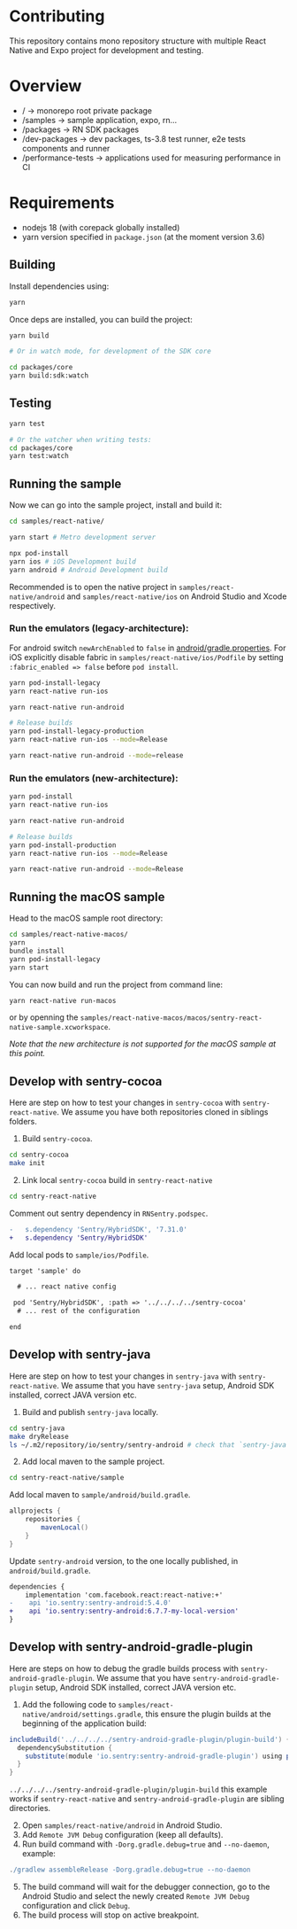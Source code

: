 # Contributing

This repository contains mono repository structure with multiple React Native and Expo project for development and testing.

# Overview

- / -> monorepo root private package
- /samples -> sample application, expo, rn...
- /packages -> RN SDK packages
- /dev-packages -> dev packages, ts-3.8 test runner, e2e tests components and runner
- /performance-tests -> applications used for measuring performance in CI

# Requirements

- nodejs 18 (with corepack globally installed)
- yarn version specified in `package.json` (at the moment version 3.6)

## Building

Install dependencies using:

```sh
yarn
```

Once deps are installed, you can build the project:

```sh
yarn build

# Or in watch mode, for development of the SDK core

cd packages/core
yarn build:sdk:watch
```

## Testing

```sh
yarn test

# Or the watcher when writing tests:
cd packages/core
yarn test:watch
```

## Running the sample

Now we can go into the sample project, install and build it:

```sh
cd samples/react-native/

yarn start # Metro development server

npx pod-install
yarn ios # iOS Development build
yarn android # Android Development build
```

Recommended is to open the native project in `samples/react-native/android` and `samples/react-native/ios` on Android Studio and Xcode respectively.

### Run the emulators (legacy-architecture):

For android switch `newArchEnabled` to `false` in [android/gradle.properties](https://github.com/getsentry/sentry-react-native/blob/c95aa21497ca93aaaaf0b44d170dc39dc7bcf660/sample-new-architecture/android/gradle.properties#L40). For iOS explicitly disable fabric in `samples/react-native/ios/Podfile` by setting `:fabric_enabled => false` before `pod install`.

```sh
yarn pod-install-legacy
yarn react-native run-ios

yarn react-native run-android

# Release builds
yarn pod-install-legacy-production
yarn react-native run-ios --mode=Release

yarn react-native run-android --mode=release
```

### Run the emulators (new-architecture):
```sh
yarn pod-install
yarn react-native run-ios

yarn react-native run-android

# Release builds
yarn pod-install-production
yarn react-native run-ios --mode=Release

yarn react-native run-android --mode=Release
```

## Running the macOS sample

Head to the macOS sample root directory:

```sh
cd samples/react-native-macos/
yarn
bundle install
yarn pod-install-legacy
yarn start
```

You can now build and run the project from command line:
```sh
yarn react-native run-macos
```

or by openning the `samples/react-native-macos/macos/sentry-react-native-sample.xcworkspace`.

_Note that the new architecture is not supported for the macOS sample at this point._

## Develop with sentry-cocoa

Here are step on how to test your changes in `sentry-cocoa` with `sentry-react-native`. We assume you have both repositories cloned in siblings folders.

1. Build `sentry-cocoa`.

```sh
cd sentry-cocoa
make init
```

2. Link local `sentry-cocoa` build in `sentry-react-native`

```sh
cd sentry-react-native
```

Comment out sentry dependency in `RNSentry.podspec`.

```diff
-   s.dependency 'Sentry/HybridSDK', '7.31.0'
+   s.dependency 'Sentry/HybridSDK'
```

Add local pods to `sample/ios/Podfile`.

```diff
target 'sample' do

  # ... react native config

 pod 'Sentry/HybridSDK', :path => '../../../../sentry-cocoa'
  # ... rest of the configuration

end
```

## Develop with sentry-java

Here are step on how to test your changes in `sentry-java` with `sentry-react-native`. We assume that you have `sentry-java` setup, Android SDK installed, correct JAVA version etc.

1. Build and publish `sentry-java` locally.

```sh
cd sentry-java
make dryRelease
ls ~/.m2/repository/io/sentry/sentry-android # check that `sentry-java` was published
```

2. Add local maven to the sample project.

```sh
cd sentry-react-native/sample
```

Add local maven to `sample/android/build.gradle`.

```gradle
allprojects {
    repositories {
        mavenLocal()
    }
}
```

Update `sentry-android` version, to the one locally published, in `android/build.gradle`.

```diff
dependencies {
    implementation 'com.facebook.react:react-native:+'
-    api 'io.sentry:sentry-android:5.4.0'
+    api 'io.sentry:sentry-android:6.7.7-my-local-version'
}
```

## Develop with sentry-android-gradle-plugin

Here are steps on how to debug the gradle builds process with `sentry-android-gradle-plugin`. We assume that you have `sentry-android-gradle-plugin` setup, Android SDK installed, correct JAVA version etc.

1. Add the following code to `samples/react-native/android/settings.gradle`, this ensure the plugin builds at the beginning of the application build:

```groovy
includeBuild('../../../../sentry-android-gradle-plugin/plugin-build') {
  dependencySubstitution {
    substitute(module 'io.sentry:sentry-android-gradle-plugin') using project(':')
  }
}
```

`../../../../sentry-android-gradle-plugin/plugin-build` this example works if `sentry-react-native` and `sentry-android-gradle-plugin` are sibling directories.

2. Open `samples/react-native/android` in Android Studio.
3. Add `Remote JVM Debug` configuration (keep all defaults).
4. Run build command with `-Dorg.gradle.debug=true` and `--no-daemon`, example:

```groovy
./gradlew assembleRelease -Dorg.gradle.debug=true --no-daemon
```

5. The build command will wait for the debugger connection, go to the Android Studio and select the newly created `Remote JVM Debug` configuration and click `Debug`.
6. The build process will stop on active breakpoint.
